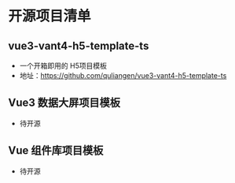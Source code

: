 # 开源项目清单

## vue3-vant4-h5-template-ts
+ 一个开箱即用的 H5项目模板
+ 地址：https://github.com/quliangen/vue3-vant4-h5-template-ts


## Vue3 数据大屏项目模板
+ 待开源

## Vue 组件库项目模板
+ 待开源
